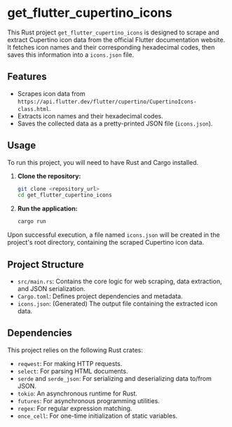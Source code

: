 # get_flutter_cupertino_icons

This Rust project `get_flutter_cupertino_icons` is designed to scrape and extract Cupertino icon data from the official Flutter documentation website. It fetches icon names and their corresponding hexadecimal codes, then saves this information into a `icons.json` file.

## Features

- Scrapes icon data from `https://api.flutter.dev/flutter/cupertino/CupertinoIcons-class.html`.
- Extracts icon names and their hexadecimal codes.
- Saves the collected data as a pretty-printed JSON file (`icons.json`).

## Usage

To run this project, you will need to have Rust and Cargo installed.

1. **Clone the repository:**
   ```bash
   git clone <repository_url>
   cd get_flutter_cupertino_icons
   ```

2. **Run the application:**
   ```bash
   cargo run
   ```

Upon successful execution, a file named `icons.json` will be created in the project's root directory, containing the scraped Cupertino icon data.

## Project Structure

- `src/main.rs`: Contains the core logic for web scraping, data extraction, and JSON serialization.
- `Cargo.toml`: Defines project dependencies and metadata.
- `icons.json`: (Generated) The output file containing the extracted icon data.

## Dependencies

This project relies on the following Rust crates:

- `reqwest`: For making HTTP requests.
- `select`: For parsing HTML documents.
- `serde` and `serde_json`: For serializing and deserializing data to/from JSON.
- `tokio`: An asynchronous runtime for Rust.
- `futures`: For asynchronous programming utilities.
- `regex`: For regular expression matching.
- `once_cell`: For one-time initialization of static variables.
